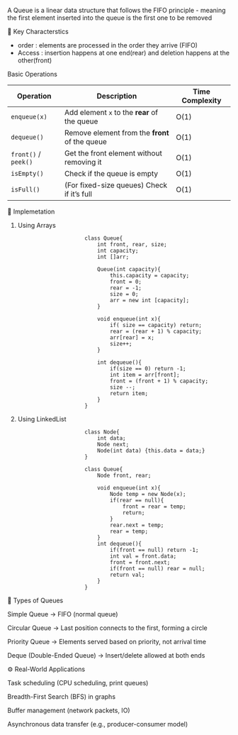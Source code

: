A Queue is a linear data structure that follows the FIFO principle - meaning the first element inserted into the queue is the first one to be removed

🧠 Key Characterstics
-  order : elements are processed in the order they arrive (FIFO)
- Access : insertion happens at one end(rear) and deletion happens at the other(front)

Basic Operations

| Operation            | Description                                    | Time Complexity |
| -------------------- | ---------------------------------------------- | --------------- |
| `enqueue(x)`         | Add element `x` to the **rear** of the queue   | O(1)            |
| `dequeue()`          | Remove element from the **front** of the queue | O(1)            |
| `front()` / `peek()` | Get the front element without removing it      | O(1)            |
| `isEmpty()`          | Check if the queue is empty                    | O(1)            |
| `isFull()`           | (For fixed-size queues) Check if it’s full     | O(1)            |

🧩 Implemetation

1. Using Arrays

                            class Queue{
                                int front, rear, size;
                                int capacity;
                                int []arr;

                                Queue(int capacity){
                                    this.capacity = capacity;
                                    front = 0;
                                    rear = -1;
                                    size = 0;
                                    arr = new int [capacity];
                                }

                                void enqueue(int x){
                                    if( size == capacity) return;
                                    rear = (rear + 1) % capacity;
                                    arr[rear] = x;
                                    size++;
                                }

                                int dequeue(){
                                    if(size == 0) return -1;
                                    int item = arr[front];
                                    front = (front + 1) % capacity;
                                    size --;
                                    return item;
                                } 
                            }

2. Using LinkedList

                            class Node{
                                int data;
                                Node next;
                                Node(int data) {this.data = data;}
                            }

                            class Queue{
                                Node front, rear;

                                void enqueue(int x){
                                    Node temp = new Node(x);
                                    if(rear == null){
                                        front = rear = temp;
                                        return;
                                    }
                                    rear.next = temp;
                                    rear = temp;
                                }
                                int dequeue(){
                                    if(front == null) return -1;
                                    int val = front.data;
                                    front = front.next;
                                    if(front == null) rear = null;
                                    return val;
                                }
                            }

🧮 Types of Queues

Simple Queue → FIFO (normal queue)

Circular Queue → Last position connects to the first, forming a circle

Priority Queue → Elements served based on priority, not arrival time

Deque (Double-Ended Queue) → Insert/delete allowed at both ends                        

⚙️ Real-World Applications

Task scheduling (CPU scheduling, print queues)

Breadth-First Search (BFS) in graphs

Buffer management (network packets, IO)

Asynchronous data transfer (e.g., producer-consumer model)